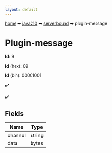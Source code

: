 ```yaml
---
layout: default
---
```


[home](/) ➡ [java210](/protocol/java210) ➡ [serverbound](/protocol/java210/serverbound) ➡ plugin-message

# Plugin-message

**Id**: 9

**Id** (hex): 09

**Id** (bin): 00001001

✔️

✔️

## Fields

Name | Type
---|---
channel | string
data | bytes

